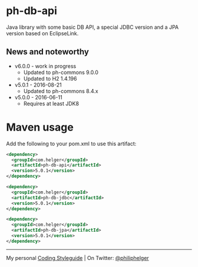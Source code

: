 # ph-db-api

Java library with some basic DB API, a special JDBC version and a JPA version based on EclipseLink.

## News and noteworthy

  * v6.0.0 - work in progress
    * Updated to ph-commons 9.0.0
    * Updated to H2 1.4.196
  * v5.0.1 - 2016-08-21
    * Updated to ph-commons 8.4.x
  * v5.0.0 - 2016-06-11
    * Requires at least JDK8

# Maven usage
Add the following to your pom.xml to use this artifact:

```xml
<dependency>
  <groupId>com.helger</groupId>
  <artifactId>ph-db-api</artifactId>
  <version>5.0.1</version>
</dependency>
```

```xml
<dependency>
  <groupId>com.helger</groupId>
  <artifactId>ph-db-jdbc</artifactId>
  <version>5.0.1</version>
</dependency>
```

```xml
<dependency>
  <groupId>com.helger</groupId>
  <artifactId>ph-db-jpa</artifactId>
  <version>5.0.1</version>
</dependency>
```

---

My personal [Coding Styleguide](https://github.com/phax/meta/blob/master/CodeingStyleguide.md) |
On Twitter: <a href="https://twitter.com/philiphelger">@philiphelger</a>
